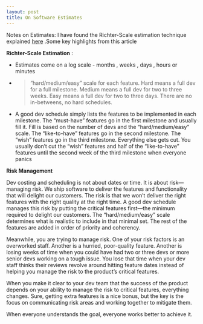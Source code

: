 ```yaml
---
layout: post
title: On Software Estimates
---
```


Notes on Estimates: I have found the Richter-Scale estimation technique explained [here](https://imwrightshardcode.com/2001/06/dev-schedules-flying-pigs-and-other-fantasies/) .Some key highlights from this article 

**Richter-Scale Estimation** :
- Estimates come on a log scale - months , weeks , days , hours or minutes 
- >  “hard/medium/easy” scale for each feature. Hard means a full dev for a full milestone. Medium means a full dev for two to three weeks. Easy means a full dev for two to three days. There are no in-betweens, no hard schedules. 
-  A good dev schedule simply lists the features to be implemented in each milestone. The “must-have” features go in the first milestone and usually fill it. Fill is based on the number of devs and the “hard/medium/easy” scale. The “like-to-have” features go in the second milestone. The “wish” features go in the third milestone. Everything else gets cut. You usually don’t cut the “wish” features and half of the “like-to-have” features until the second week of the third milestone when everyone panics

**Risk Management**

Dev costing and scheduling is not about dates or time. It is about risk—managing risk. We ship software to deliver the features and functionality that will delight our customers. The risk is that we won’t deliver the right features with the right quality at the right time. A good dev schedule manages this risk by putting the critical features first—the minimum required to delight our customers. The “hard/medium/easy” scale determines what is realistic to include in that minimal set. The rest of the features are added in order of priority and coherency.

Meanwhile, you are trying to manage risk. One of your risk factors is an overworked staff. Another is a hurried, poor-quality feature. Another is losing weeks of time when you could have had two or three devs or more senior devs working on a tough issue. You lose that time when your dev staff thinks their reviews revolve around hitting feature dates instead of helping you manage the risk to the product’s critical features.

When you make it clear to your dev team that the success of the product depends on your ability to manage the risk to critical features, everything changes. Sure, getting extra features is a nice bonus, but the key is the focus on communicating risk areas and working together to mitigate them.

When everyone understands the goal, everyone works better to achieve it. 



